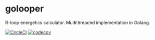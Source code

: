 # golooper
R-loop energetics calculator. Multithreaded implementation in Golang. 

[![CircleCI](https://circleci.com/gh/garden-of-delete/golooper/tree/main.svg?style=shield)](https://circleci.com/gh/garden-of-delete/golooper/tree/main)
[![codecov](https://codecov.io/gh/garden-of-delete/golooper/branch/main/graph/badge.svg)](https://codecov.io/gh/garden-of-delete/golooper)
